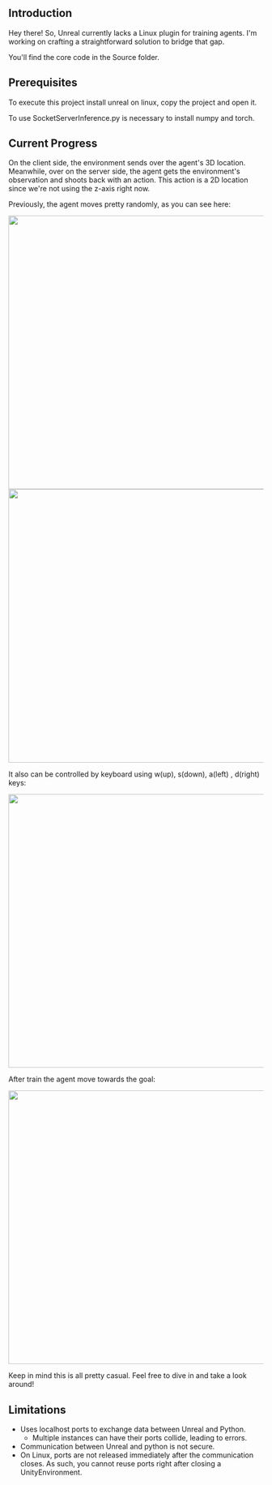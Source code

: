 ## Introduction
Hey there! So, Unreal currently lacks a Linux plugin for training agents. I'm working on crafting a straightforward solution to bridge that gap.

You'll find the core code in the Source folder.

## Prerequisites
To execute this project install unreal on linux, copy the project and open it.

To use SocketServerInference.py is necessary to install numpy and torch.

## Current Progress
On the client side, the environment sends over the agent's 3D location. Meanwhile, over on the server side, the agent gets the environment's observation and shoots back with an action. This action is a 2D location since we're not using the z-axis right now.

Previously, the agent moves pretty randomly, as you can see here:

<img src="demo.gif" width="960" height="540">

<img src="demo2.gif" width="960" height="540">

It also can be controlled by keyboard using w(up), s(down), a(left) , d(right) keys:

<img src="demo3.gif" width="960" height="540">

After train the agent move towards the goal:

<img src="demo4.gif" width="960" height="540">

Keep in mind this is all pretty casual. Feel free to dive in and take a look around!

## Limitations
- Uses localhost ports to exchange data between Unreal and Python.
    - Multiple instances can have their ports collide, leading to errors.
- Communication between Unreal and python is not secure.
- On Linux, ports are not released immediately after the communication closes. As such, you cannot reuse ports right after closing a UnityEnvironment.
